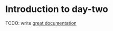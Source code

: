 # Introduction to day-two

TODO: write [great documentation](http://jacobian.org/writing/what-to-write/)
